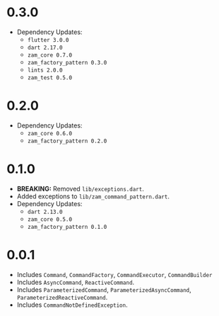 # 0.3.0
- Dependency Updates:
	- `flutter 3.0.0`
	- `dart 2.17.0`
	- `zam_core 0.7.0`
	- `zam_factory_pattern 0.3.0`
	- `lints 2.0.0`
	- `zam_test 0.5.0`

# 0.2.0
- Dependency Updates:
	- `zam_core 0.6.0`
	- `zam_factory_pattern 0.2.0`

# 0.1.0
- **BREAKING:** Removed `lib/exceptions.dart`.
- Added exceptions to `lib/zam_command_pattern.dart`.
- Dependency Updates:
	- `dart 2.13.0`
	- `zam_core 0.5.0`
	- `zam_factory_pattern 0.1.0`

# 0.0.1
- Includes `Command`, `CommandFactory`, `CommandExecutor`, `CommandBuilder`
- Includes `AsyncCommand`, `ReactiveCommand`.
- Includes `ParameterizedCommand`, `ParameterizedAsyncCommand`, `ParameterizedReactiveCommand`.
- Includes `CommandNotDefinedException`.
